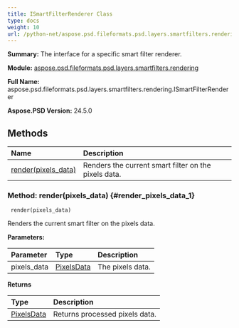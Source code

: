 ```yaml
---
title: ISmartFilterRenderer Class
type: docs
weight: 10
url: /python-net/aspose.psd.fileformats.psd.layers.smartfilters.rendering/ismartfilterrenderer/
---
```


**Summary:** The interface for a specific smart filter renderer.

**Module:** [aspose.psd.fileformats.psd.layers.smartfilters.rendering](/psd/python-net/aspose.psd.fileformats.psd.layers.smartfilters.rendering/)

**Full Name:** aspose.psd.fileformats.psd.layers.smartfilters.rendering.ISmartFilterRenderer

**Aspose.PSD Version:** 24.5.0

## **Methods**
| **Name** | **Description** |
| :- | :- |
| [render(pixels_data)](#render_pixels_data_1) | Renders the current smart filter on the pixels data. |


### Method: render(pixels_data) {#render_pixels_data_1}


```
 render(pixels_data) 
```

Renders the current smart filter on the pixels data.

**Parameters:**

| Parameter | Type | Description |
| :- | :- | :- |
| pixels_data | [PixelsData](/psd/python-net/aspose.psd/pixelsdata) | The pixels data. |

**Returns**

| Type | Description |
| :- | :- |
| [PixelsData](/psd/python-net/aspose.psd/pixelsdata) | Returns processed pixels data. |


